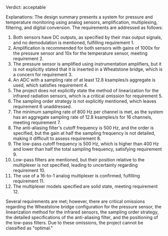 Verdict: acceptable

Explanations: 
The design summary presents a system for pressure and temperature monitoring using analog sensors, amplification, multiplexing, filtering, and digital conversion. The requirements are addressed as follows:

1. Both sensors have DC outputs, as specified by their max output signals, and no demodulation is mentioned, fulfilling requirement 1.
2. Amplification is recommended for both sensors with gains of 1000x for the pressure sensor and 10x for the temperature sensor, meeting requirement 2.
3. The pressure sensor is amplified using instrumentation amplifiers, but it is not explicitly stated that it is inserted in a Wheatstone bridge, which is a concern for requirement 3.
4. An ADC with a sampling rate of at least 12.8 ksamples/s aggregate is used, which satisfies requirement 4.
5. The project does not explicitly state the method of linearization for the infrared radiation sensors, which is a critical omission for requirement 5.
6. The sampling order strategy is not explicitly mentioned, which leaves requirement 6 unaddressed.
7. The minimum sampling rate of 800 Hz per channel is met, as the system has an aggregate sampling rate of 12.8 ksamples/s for 16 channels, meeting requirement 7.
8. The anti-aliasing filter's cutoff frequency is 500 Hz, and the order is specified, but the gain at half the sampling frequency is not detailed, making it difficult to assess requirement 8.
9. The low-pass cutoff frequency is 500 Hz, which is higher than 400 Hz and lower than half the total sampling frequency, satisfying requirement 9.
10. Low-pass filters are mentioned, but their position relative to the multiplexer is not specified, leading to uncertainty regarding requirement 10.
11. The use of a 16-to-1 analog multiplexer is confirmed, fulfilling requirement 11.
12. The multiplexer models specified are solid state, meeting requirement 12.

Several requirements are met; however, there are critical omissions regarding the Wheatstone bridge configuration for the pressure sensor, the linearization method for the infrared sensors, the sampling order strategy, the detailed specifications of the anti-aliasing filter, and the positioning of the low-pass filters. Due to these omissions, the project cannot be classified as "optimal."